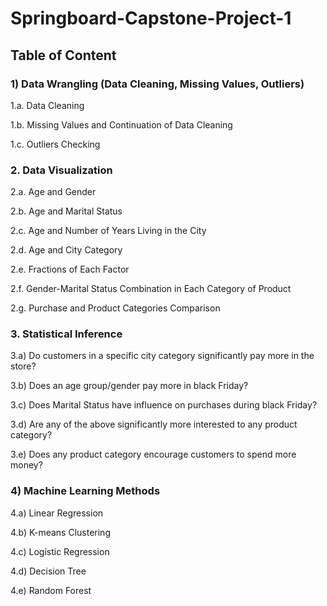 # Springboard-Capstone-Project-1

## Table of Content
### 1) Data Wrangling (Data Cleaning, Missing Values, Outliers)
1.a. Data Cleaning

1.b. Missing Values and Continuation of Data Cleaning

1.c. Outliers Checking

### 2. Data Visualization
2.a. Age and Gender

2.b. Age and Marital Status

2.c. Age and Number of Years Living in the City

2.d. Age and City Category

2.e. Fractions of Each Factor

2.f. Gender-Marital Status Combination in Each Category of Product

2.g. Purchase and Product Categories Comparison

### 3. Statistical Inference
3.a) Do customers in a specific city category significantly pay more in the store?

3.b) Does an age group/gender pay more in black Friday?

3.c) Does Marital Status have influence on purchases during black Friday?

3.d) Are any of the above significantly more interested to any product category?

3.e) Does any product category encourage customers to spend more money?

### 4) Machine Learning Methods
4.a) Linear Regression

4.b) K-means Clustering

4.c) Logistic Regression

4.d) Decision Tree

4.e) Random Forest
